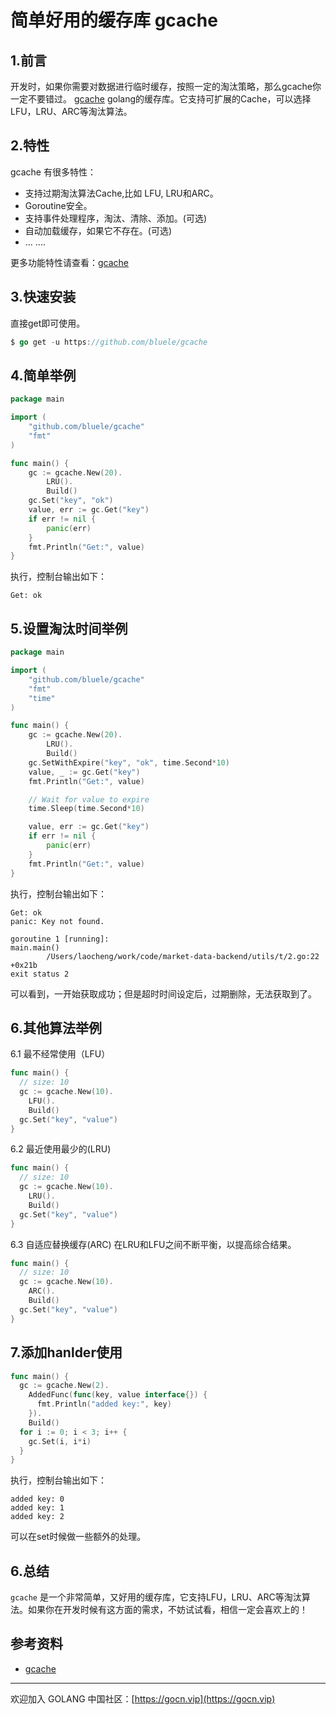 # 简单好用的缓存库 gcache

## 1.前言

开发时，如果你需要对数据进行临时缓存，按照一定的淘汰策略，那么gcache你一定不要错过。
[gcache](https://github.com/bluele/gcache) golang的缓存库。它支持可扩展的Cache，可以选择 LFU，LRU、ARC等淘汰算法。

## 2.特性
gcache 有很多特性：

- 支持过期淘汰算法Cache,比如 LFU, LRU和ARC。
- Goroutine安全。
- 支持事件处理程序，淘汰、清除、添加。(可选)
- 自动加载缓存，如果它不存在。(可选)
- ... ....

更多功能特性请查看：[gcache](https://github.com/bluele/gcache)

## 3.快速安装
直接get即可使用。
```go
$ go get -u https://github.com/bluele/gcache
````

## 4.简单举例

```go
package main

import (
	"github.com/bluele/gcache"
	"fmt"
)

func main() {
	gc := gcache.New(20).
		LRU().
		Build()
	gc.Set("key", "ok")
	value, err := gc.Get("key")
	if err != nil {
		panic(err)
	}
	fmt.Println("Get:", value)
}
```

执行，控制台输出如下：
```
Get: ok
```

## 5.设置淘汰时间举例

```go
package main

import (
	"github.com/bluele/gcache"
	"fmt"
	"time"
)

func main() {
	gc := gcache.New(20).
		LRU().
		Build()
	gc.SetWithExpire("key", "ok", time.Second*10)
	value, _ := gc.Get("key")
	fmt.Println("Get:", value)

	// Wait for value to expire
	time.Sleep(time.Second*10)

	value, err := gc.Get("key")
	if err != nil {
		panic(err)
	}
	fmt.Println("Get:", value)
}
```

执行，控制台输出如下：
```
Get: ok
panic: Key not found.

goroutine 1 [running]:
main.main()
        /Users/laocheng/work/code/market-data-backend/utils/t/2.go:22 +0x21b
exit status 2
```
可以看到，一开始获取成功；但是超时时间设定后，过期删除，无法获取到了。

## 6.其他算法举例

6.1 最不经常使用（LFU）
  ```go
  func main() {
    // size: 10
    gc := gcache.New(10).
      LFU().
      Build()
    gc.Set("key", "value")
  }
  ```
6.2 最近使用最少的(LRU)
  ```go
  func main() {
    // size: 10
    gc := gcache.New(10).
      LRU().
      Build()
    gc.Set("key", "value")
  }
  ```
6.3 自适应替换缓存(ARC)
在LRU和LFU之间不断平衡，以提高综合结果。
  ```go
  func main() {
    // size: 10
    gc := gcache.New(10).
      ARC().
      Build()
    gc.Set("key", "value")
  }
  ```

## 7.添加hanlder使用
```go
func main() {
  gc := gcache.New(2).
    AddedFunc(func(key, value interface{}) {
      fmt.Println("added key:", key)
    }).
    Build()
  for i := 0; i < 3; i++ {
    gc.Set(i, i*i)
  }
}
```

执行，控制台输出如下：
```
added key: 0
added key: 1
added key: 2
```
可以在set时候做一些额外的处理。

## 6.总结

`gcache` 是一个非常简单，又好用的缓存库，它支持LFU，LRU、ARC等淘汰算法。如果你在开发时候有这方面的需求，不妨试试看，相信一定会喜欢上的！


## 参考资料

* [gcache](https://github.com/bluele/gcache)

---

欢迎加入 GOLANG 中国社区：[https://gocn.vip](https://gocn.vip)
